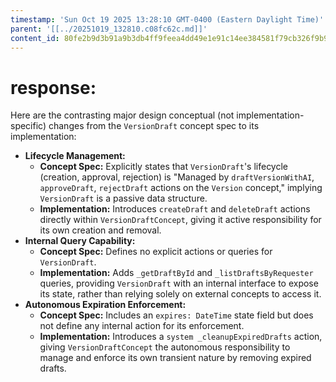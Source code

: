 ```yaml
---
timestamp: 'Sun Oct 19 2025 13:28:10 GMT-0400 (Eastern Daylight Time)'
parent: '[[../20251019_132810.c08fc62c.md]]'
content_id: 80fe2b9d3b91a9b3db4ff9feea4dd49e1e91c14ee384581f79cb326f9b966b6e
---
```


# response:

Here are the contrasting major design conceptual (not implementation-specific) changes from the `VersionDraft` concept spec to its implementation:

* **Lifecycle Management:**
  * **Concept Spec:** Explicitly states that `VersionDraft`'s lifecycle (creation, approval, rejection) is "Managed by `draftVersionWithAI`, `approveDraft`, `rejectDraft` actions on the `Version` concept," implying `VersionDraft` is a passive data structure.
  * **Implementation:** Introduces `createDraft` and `deleteDraft` actions directly within `VersionDraftConcept`, giving it active responsibility for its own creation and removal.
* **Internal Query Capability:**
  * **Concept Spec:** Defines no explicit actions or queries for `VersionDraft`.
  * **Implementation:** Adds `_getDraftById` and `_listDraftsByRequester` queries, providing `VersionDraft` with an internal interface to expose its state, rather than relying solely on external concepts to access it.
* **Autonomous Expiration Enforcement:**
  * **Concept Spec:** Includes an `expires: DateTime` state field but does not define any internal action for its enforcement.
  * **Implementation:** Introduces a `system _cleanupExpiredDrafts` action, giving `VersionDraftConcept` the autonomous responsibility to manage and enforce its own transient nature by removing expired drafts.
